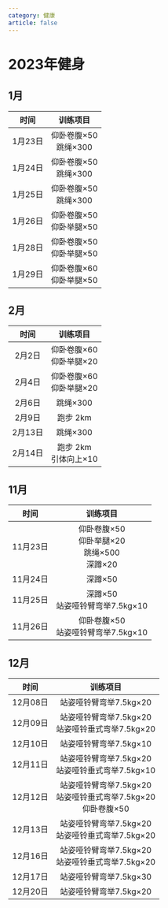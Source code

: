 ```yaml
---
category: 健康
article: false
---
```


# 2023年健身

## 1月

|  时间   |        训练项目         |
|:-----:|:-------------------:|
| 1月23日 | 仰卧卷腹×50<br/>跳绳×300  |
| 1月24日 | 仰卧卷腹×50<br/>跳绳×300  |
| 1月25日 | 仰卧卷腹×50<br/>跳绳×300  |
| 1月26日 | 仰卧卷腹×50<br/>仰卧举腿×50 |
| 1月28日 | 仰卧卷腹×50<br/>仰卧举腿×50 |
| 1月29日 | 仰卧卷腹×60<br/>仰卧举腿×50 |

## 2月

|  时间   |        训练项目         |
|:-----:|:-------------------:|
| 2月2日  | 仰卧卷腹×60<br/>仰卧举腿×20 |
| 2月4日  | 仰卧卷腹×60<br/>仰卧举腿×20 |
| 2月6日  |       跳绳×300        |
| 2月9日  |       跑步 2km        |
| 2月13日 |       跳绳×300        |
| 2月14日 | 跑步 2km<br/>引体向上×10  |

## 11月

|   时间   |                   训练项目                   |
|:------:|:----------------------------------------:|
| 11月23日 | 仰卧卷腹×50<br/>仰卧举腿×20<br/>跳绳×500<br/>深蹲×20 |
| 11月24日 |                  深蹲×50                   |
| 11月25日 |        深蹲×50<br/>站姿哑铃臂弯举7.5kg×10         |
| 11月26日 |       仰卧卷腹×50<br/>站姿哑铃臂弯举7.5kg×10        |

## 12月

|   时间   |                       训练项目                       |
|:------:|:------------------------------------------------:|
| 12月08日 |                 站姿哑铃臂弯举7.5kg×20                  |
| 12月09日 |       站姿哑铃臂弯举7.5kg×20<br/>站姿哑铃垂式弯举7.5kg×20       |
| 12月10日 |                 站姿哑铃臂弯举7.5kg×10                  |
| 12月11日 |       站姿哑铃臂弯举7.5kg×20<br/>站姿哑铃垂式弯举7.5kg×10       |
| 12月12日 | 站姿哑铃臂弯举7.5kg×20<br/>站姿哑铃垂式弯举7.5kg×20<br/>仰卧卷腹×50 |
| 12月13日 |       站姿哑铃臂弯举7.5kg×20<br/>站姿哑铃垂式弯举7.5kg×20       |
| 12月16日 |       站姿哑铃臂弯举7.5kg×20<br/>站姿哑铃垂式弯举7.5kg×20       |
| 12月17日 |                 站姿哑铃臂弯举7.5kg×30                  |
| 12月20日 |                 站姿哑铃臂弯举7.5kg×20                  |